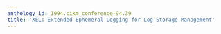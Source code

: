 ```yaml
---
anthology_id: 1994.cikm_conference-94.39
title: 'XEL: Extended Ephemeral Logging for Log Storage Management'
---
```

